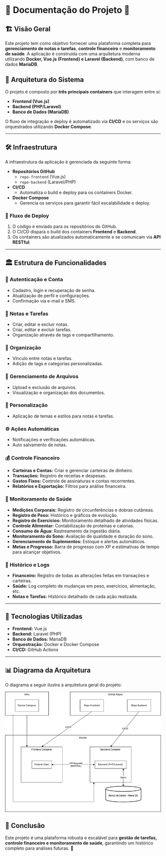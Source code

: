 # 🌟 **Documentação do Projeto** 🌟

## 🏗️ **Visão Geral**
Este projeto tem como objetivo fornecer uma plataforma completa para **gerenciamento de notas e tarefas**, **controle financeiro** e **monitoramento de saúde**. A aplicação é construída com uma arquitetura moderna utilizando **Docker, Vue.js (Frontend) e Laravel (Backend)**, com banco de dados **MariaDB**.

## 📜 **Arquitetura do Sistema**
O projeto é composto por **três principais containers** que interagem entre si:

- **Frontend (Vue.js)**
- **Backend (PHP/Laravel)**
- **Banco de Dados (MariaDB)**

O fluxo de integração e deploy é automatizado via **CI/CD** e os serviços são orquestrados utilizando **Docker Compose**.

---

## 🛠️ **Infraestrutura**
A infraestrutura da aplicação é gerenciada da seguinte forma:

- **Repositórios GitHub**
  - `repo-frontend` (Vue.js)
  - `repo-backend` (Laravel/PHP)
- **CI/CD**
  - Automatiza o build e deploy para os containers Docker.
- **Docker Compose**
  - Gerencia os serviços para garantir fácil escalabilidade e deploy.

### 🔧 **Fluxo de Deploy**
1. O código é enviado para os repositórios do GitHub.
2. O CI/CD dispara o build dos containers **Frontend** e **Backend**.
3. Os containers são atualizados automaticamente e se comunicam via **API RESTful**.

---

## 🏛️ **Estrutura de Funcionalidades**
### 🔐 **Autenticação e Conta**
- Cadastro, login e recuperação de senha.
- Atualização de perfil e configurações.
- Confirmação via e-mail e SMS.

### 📝 **Notas e Tarefas**
- Criar, editar e excluir notas.
- Criar, editar e excluir tarefas.
- Organização através de tags e compartilhamento.

### 📌 **Organização**
- Vínculo entre notas e tarefas.
- Adição de tags e categorias personalizadas.

### 📂 **Gerenciamento de Arquivos**
- Upload e exclusão de arquivos.
- Visualização e organização dos documentos.

### 🎨 **Personalização**
- Aplicação de temas e estilos para notas e tarefas.

### ⚙️ **Ações Automáticas**
- Notificações e verificações automáticas.
- Auto salvamento de notas.

### 💰 **Controle Financeiro**
- **Carteiras e Contas:** Criar e gerenciar carteiras de dinheiro.
- **Transações:** Registro de receitas e despesas.
- **Gastos Fixos:** Controle de assinaturas e contas recorrentes.
- **Relatórios e Exportação:** Filtros para análise financeira.

### 💪 **Monitoramento de Saúde**
- **Medições Corporais:** Registro de circunferências e dobras cutâneas.
- **Registro de Peso:** Histórico e gráficos de evolução.
- **Registro de Exercícios:** Monitoramento detalhado de atividades físicas.
- **Controle Alimentar:** Contabilização de proteínas e calorias.
- **Consumo de Água:** Rastreamento da ingestão diária.
- **Monitoramento do Sono:** Avaliação de qualidade e duração do sono.
- **Gerenciamento de Suplementos:** Estoque e alertas automáticos.
- **Metas e Progresso:** Barra de progresso com XP e estimativas de tempo para alcançar objetivos.

### 📜 **Histórico e Logs**
- **Financeiro:** Registro de todas as alterações feitas em transações e carteiras.
- **Saúde:** Log completo de mudanças em peso, exercícios, alimentação, etc.
- **Notas e Tarefas:** Histórico detalhado de cada ação realizada.

---

## 🚀 **Tecnologias Utilizadas**
- **Frontend:** Vue.js
- **Backend:** Laravel (PHP)
- **Banco de Dados:** MariaDB
- **Orquestração:** Docker e Docker Compose
- **CI/CD:** GitHub Actions

---

## 📊 **Diagrama da Arquitetura**
O diagrama a seguir ilustra a arquitetura geral do projeto:

![Diagrama de Comunicação](./diagramaComunicacaoSoftware.png)

## 📝 **Conclusão**
Este projeto é uma plataforma robusta e escalável para **gestão de tarefas, controle financeiro e monitoramento de saúde**, garantindo um histórico completo para análises futuras. 🚀
